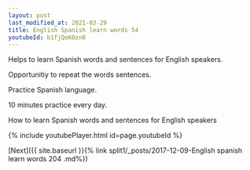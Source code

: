 ```yaml
---
layout: post
last_modified_at: 2021-03-29
title: English Spanish learn words 54 
youtubeId: b1fjQoKOzn8
---
```

 
 
Helps to learn Spanish words and sentences for English speakers.

Opportunitiy to repeat the words sentences. 

Practice Spanish language. 
 
10 minutes practice every day. 
 
How to learn Spanish words and sentences for English speakers 
 
{% include youtubePlayer.html id=page.youtubeId %}
 
 
[Next]({{ site.baseurl }}{% link  split1/_posts/2017-12-09-English spanish learn words 204 .md%})
 
